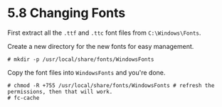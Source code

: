 # 5.8 Changing Fonts

First extract all the `.ttf` and `.ttc` font files from `C:\Windows\Fonts`.

Create a new directory for the new fonts for easy management.

`# mkdir -p /usr/local/share/fonts/WindowsFonts`

Copy the font files into `WindowsFonts` and you're done.

```
# chmod -R +755 /usr/local/share/fonts/WindowsFonts # refresh the permissions, then that will work.
# fc-cache
```


